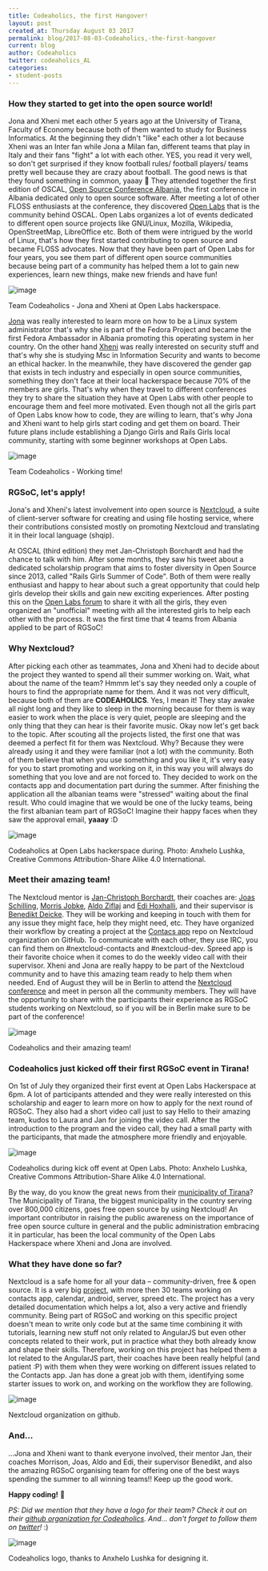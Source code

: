 ```yaml
---
title: Codeaholics, the first Hangover!
layout: post
created_at: Thursday August 03 2017
permalink: blog/2017-08-03-Codeaholics,-the-first-hangover
current: blog
author: Codeaholics
twitter: codeaholics_AL
categories:
- student-posts
---
```


### __How they started to get into the open source world!__

Jona and Xheni met each other 5 years ago at the University of Tirana, Faculty of Economy because both of them wanted to study for Business Informatics. At the beginning they didn't "like" each other a lot because Xheni was an Inter fan while Jona a Milan fan, different teams that play in Italy and their fans "fight" a lot with each other. YES, you read it very well, so don't get surprised if they know football rules/ football players/ teams pretty well because they are crazy about football. The good news is that they found something in common, yaaay 🙂 They attended together the first edition of OSCAL, [Open Source Conference Albania](https://oscal.openlabs.cc/), the first conference in Albania dedicated only to open source software. After meeting a lot of other FLOSS enthusiasts at the conference, they discovered [Open Labs](https://openlabs.cc/en/) that is the community behind OSCAL. Open Labs organizes a lot of events dedicated to different open source projects like GNU/Linux, Mozilla, Wikipedia, OpenStreetMap, LibreOffice etc. Both of them were intrigued by the world of Linux, that's how they first started contributing to open source and became FLOSS advocates. Now that they have been part of Open Labs for four years, you see them part of different open source communities because being part of a community has helped them a lot to gain new experiences, learn new things, make new friends and have fun!

![image](/img/blog/2017/codeaholics_1.jpg)
<div class="image-credits">Team Codeaholics - Jona and Xheni at Open Labs hackerspace.</div>

[Jona](https://twitter.com/jonatoni) was really interested to learn more on how to be a Linux system administrator that's why she is part of the Fedora Project and became the first Fedora Ambassador in Albania promoting this operating system in her country. On the other hand [Xheni](https://twitter.com/xh3n1) was really interested on security stuff and that's why she is studying Msc in Information Security and wants to become an ethical hacker. In the meanwhile, they have discovered the gender gap that exists in tech industry and especially in open source communities, something they don't face at their local hackerspace because 70% of the members are girls. That's why when they travel to different conferences they try to share the situation they have at Open Labs with other people to encourage them and feel more motivated. Even though not all the girls part of Open Labs know how to code, they are willing to learn, that's why Jona and Xheni want to help girls start coding and get them on board. Their future plans include establishing a Django Girls and Rails Girls local community, starting with some beginner workshops at Open Labs.

![image](/img/blog/2017/codeaholics_working.jpg)
<div class="image-credits">Team Codeaholics - Working time!</div>

### __RGSoC, let's apply!__

Jona's and Xheni's latest involvement into open source is [Nextcloud](https://nextcloud.com/), a suite of client-server software for creating and using file hosting service, where their contributions consisted mostly on promoting Nextcloud and translating it in their local language (shqip).

At OSCAL (third edition) they met Jan-Christoph Borchardt and had the chance to talk with him. After some months, they saw his tweet about a
dedicated scholarship program that aims to foster diversity in Open Source since 2013, called "Rails Girls Summer of Code". Both of them were
really enthusiast and happy to hear about such a great opportunity that could help girls develop their skills and gain new exciting experiences. After posting this on the [Open Labs forum](https://forum.openlabs.cc/) to share it with all the girls, they even organized an "unofficial" meeting with all the interested girls to help each other with the process. It was the first time that 4 teams from Albania applied to be part of RGSoC!

### __Why Nextcloud?__

After picking each other as teammates, Jona and Xheni had to decide about the project they wanted to spend all their summer working on. Wait, what about the name of the team?
Hmmm let's say they needed only a couple of hours to find the appropriate name for them. And it was not very difficult, because both of them are __CODEAHOLICS__. Yes, I mean it! They stay awake all night long and they like to sleep in the morning because for them is way easier to work when the place is very quiet, people are sleeping and the only thing that they can hear is their favorite music. Okay now let's get back to the topic. After scouting all the projects listed, the first one that was deemed a perfect fit for them was Nextcloud. Why? Because they were already using it and they were familiar (not a lot) with the community. Both of them believe that when you use something and you like it, it's very easy for you to start promoting and working on it, in this way you will always do something that you love and are not forced to. They decided to work on the contacts app and documentation part during the summer.
After finishing the application all the albanian teams were "stressed" waiting about the final result. Who could imagine that we would be one of the lucky teams, being the first albanian team part of RGSoC! Imagine their happy faces when they saw the approval email, __yaaay__ :D

![image](/img/blog/2017/codeaholics_2.jpg)
<div class="image-credits">Codeaholics at Open Labs hackerspace during. Photo: Anxhelo Lushka, Creative Commons Attribution-Share Alike 4.0 International.<div>


### __Meet their amazing team!__

The Nextcloud mentor is [Jan-Christoph Borchardt](https://twitter.com/jancborchardt), their coaches are: [Joas Schilling](https://twitter.com/nickvergessen), [Morris Jobke](https://twitter.com/MorrisJobke), [Aldo Ziflaj](https://twitter.com/aziflaj) and [Edi Hoxhalli](https://twitter.com/ed_hox), and their supervisor is [Benedikt Deicke](https://twitter.com/benediktdeicke). They will be working and keeping in touch with them for any issue they might face, help they might need, etc. They have organized their workflow by creating a project at the [Contacs app](https://github.com/nextcloud/contacts) repo on Nextcloud organization on GitHub. To communicate with each other, they use IRC, you can find them on #nextcloud-contacts and #nextcloud-dev. Spreed app is their favorite choice when it comes to do the weekly video call with their supervisor. Xheni and Jona are really happy to be part of the Nextcloud community and to have this amazing team ready to help them when needed. End of August they will be in Berlin to attend the [Nextcloud conference](https://nextcloud.com/conf/) and meet in person all the community members. They will have the opportunity to share with the participants their experience as RGSoC students working on Nextcloud, so if you will be in Berlin make sure to be part of the conference!

![image](/img/blog/2017/codeaholics_team.jpg)
<div class="image-credits">Codeaholics and their amazing team!</div>

### __Codeaholics just kicked off their first RGSoC event in Tirana!__

On 1st of July they organized their first event at Open Labs Hackerspace at 6pm. A lot of participants attended and they were really interested on this scholarship and eager to learn more on how to apply for the next round of RGSoC. They also had a short video call just to say Hello to their amazing team, kudos to Laura and Jan for joining the video call. After the introduction to the program and the video call, they had a small party with the participants, that made the atmosphere more friendly and enjoyable.

![image](/img/blog/2017/codeaholics_OL.jpg)
<div class="image-credits">Codeaholics during kick off event at Open Labs. Photo: Anxhelo Lushka, Creative Commons Attribution-Share Alike 4.0 International.<div>

By the way, do you know the great news from their [municipality of Tirana](https://nextcloud.com/blog/the-capital-of-albania-moves-to-nextcloud/)? 
The Municipality of Tirana, the biggest municipality in the country serving over 800,000 citizens, goes free open source by using Nextcloud! An important contributor in raising the public awareness on the importance of free open source culture in general and the public administration embracing it in particular, has been the local community of the Open Labs Hackerspace where Xheni and Jona are involved.

### __What they have done so far?__

Nextcloud is a safe home for all your data – community-driven, free & open source. It is a very big [project](https://github.com/nextcloud), with more then 30 teams working on contacts app, calendar, android, server, spreed etc. The project has a very detailed documentation which helps a lot, also a very active and friendly community. Being part of RGSoC and working on this specific project doesn't mean to write only code but at the same time combining it with tutorials, learning new stuff not only related to AngularJS but even other concepts related to their work, put in practice what they both already know and shape their skills. Therefore, working on this project has helped them a lot related to the AngularJS part, their coaches have been really helpful (and patient :P) with them when they were working on different issues related to the Contacts app. Jan has done a great job with them, identifying some starter issues to work on, and working on the workflow they are following. 

![image](/img/blog/2017/codeaholics_screenshot.jpg)
<div class="image-credits">Nextcloud organization on github.</div>

### __And...__

…Jona and Xheni want to thank everyone involved, their mentor Jan, their coaches Morrison, Joas, Aldo and Edi, their supervisor Benedikt, and also the amazing RGSoC organising team for offering one of the best ways spending the summer to all winning teams!! Keep up the good work.

__Happy coding!__ 🙂

_PS: Did we mention that they have a logo for their team? Check it out on their [github organization for Codeaholics](https://github.com/Codeaholics-AL). And... don't forget to follow them on [twitter](https://twitter.com/codeaholics_al)!_ :)

![image](/img/blog/2017/codeaholics_logo.jpg)
<div class="image-credits">Codeaholics logo, thanks to Anxhelo Lushka for designing it.</div>


